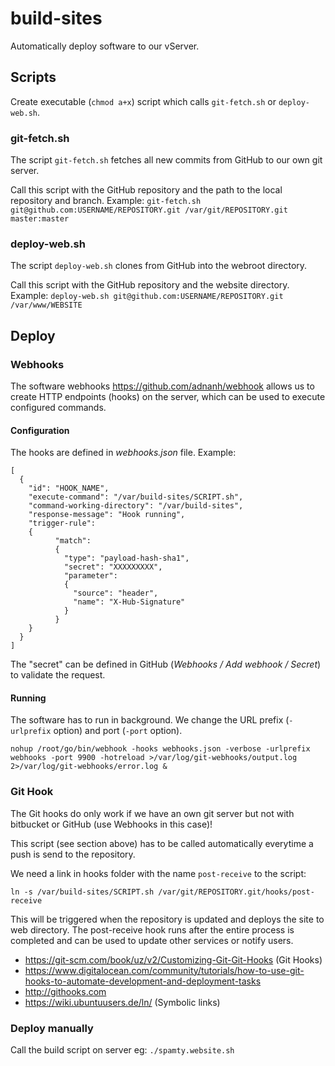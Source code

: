 # build-sites

Automatically deploy software to our vServer. 

## Scripts

Create executable (`chmod a+x`) script which calls `git-fetch.sh` or `deploy-web.sh`.

### git-fetch.sh

The script `git-fetch.sh` fetches all new commits from GitHub to our own git server.

Call this script with the GitHub repository and the path to the local repository and branch. Example: `git-fetch.sh git@github.com:USERNAME/REPOSITORY.git /var/git/REPOSITORY.git master:master`

### deploy-web.sh

The script `deploy-web.sh` clones from GitHub into the webroot directory.

Call this script with the GitHub repository and the website directory. Example: `deploy-web.sh git@github.com:USERNAME/REPOSITORY.git /var/www/WEBSITE`


## Deploy

### Webhooks

The software webhooks <https://github.com/adnanh/webhook> allows us to create HTTP endpoints (hooks) on the server, which can be used to execute configured commands.

#### Configuration

The hooks are defined in *webhooks.json* file. Example:

```
[
  {
    "id": "HOOK_NAME",
    "execute-command": "/var/build-sites/SCRIPT.sh",
    "command-working-directory": "/var/build-sites",
    "response-message": "Hook running",
    "trigger-rule":
    {
          "match":
          {
            "type": "payload-hash-sha1",
            "secret": "XXXXXXXXX",
            "parameter":
            {
              "source": "header",
              "name": "X-Hub-Signature"
            }
          }
    }
  }
]
```

The "secret" can be defined in GitHub (*Webhooks / Add webhook / Secret*) to validate the request.

#### Running

The software has to run in background. We change the URL prefix (`-urlprefix` option) and port (`-port` option).

```
nohup /root/go/bin/webhook -hooks webhooks.json -verbose -urlprefix webhooks -port 9900 -hotreload >/var/log/git-webhooks/output.log 2>/var/log/git-webhooks/error.log &
```

### Git Hook

The Git hooks do only work if we have an own git server but not with bitbucket or GitHub (use Webhooks in this case)!

This script (see section above) has to be called automatically everytime a push is send to the repository.

We need a link in hooks folder with the name `post-receive` to the script:

    ln -s /var/build-sites/SCRIPT.sh /var/git/REPOSITORY.git/hooks/post-receive

This will be triggered when the repository is updated and deploys the site to web directory.
The post-receive hook runs after the entire process is completed and can be used to update other services or notify users.

* <https://git-scm.com/book/uz/v2/Customizing-Git-Git-Hooks> (Git Hooks)
* <https://www.digitalocean.com/community/tutorials/how-to-use-git-hooks-to-automate-development-and-deployment-tasks>
* <http://githooks.com>
* <https://wiki.ubuntuusers.de/ln/> (Symbolic links)

### Deploy manually

Call the build script on server eg: `./spamty.website.sh` 
